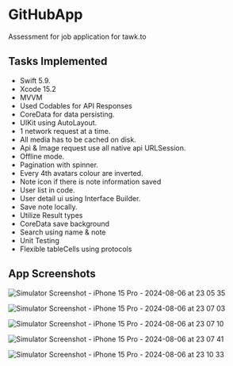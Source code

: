 # GitHubApp

Assessment for job application for tawk.to

## Tasks Implemented
- Swift 5.9.
- Xcode 15.2
- MVVM
- Used Codables for API Responses
- CoreData for data persisting.
- UIKit using AutoLayout.
- 1 network request at a time.
- All media has to be cached on disk.
- Api & Image request use all native api URLSession.
- Offline mode.
- Pagination with spinner.
- Every 4th avatars colour are inverted.
- Note icon if there is note information saved
- User list in code.
- User detail ui using Interface Builder.
- Save note locally.
- Utilize Result types
- CoreData save background
- Search using name & note
- Unit Testing
- Flexible tableCells using protocols


## App Screenshots

![Simulator Screenshot - iPhone 15 Pro - 2024-08-06 at 23 05 35](https://github.com/user-attachments/assets/4cebc01c-b4ff-49e3-a49d-dbd5334aa27e)

![Simulator Screenshot - iPhone 15 Pro - 2024-08-06 at 23 07 03](https://github.com/user-attachments/assets/dc659c4d-0d29-4d6b-8d1b-1e85bff20691)

![Simulator Screenshot - iPhone 15 Pro - 2024-08-06 at 23 07 10](https://github.com/user-attachments/assets/b70505b8-3254-4285-86c2-f24cee0e38fa)

![Simulator Screenshot - iPhone 15 Pro - 2024-08-06 at 23 07 41](https://github.com/user-attachments/assets/ff780d56-61cb-484e-9728-f5387a163571)

![Simulator Screenshot - iPhone 15 Pro - 2024-08-06 at 23 10 33](https://github.com/user-attachments/assets/58e5f953-f9b8-4988-a60b-be161d6392fb)








